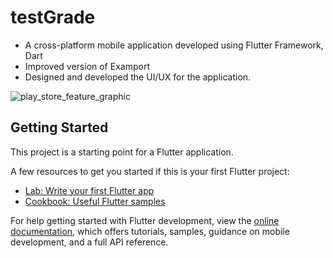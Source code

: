 # testGrade

- A cross-platform mobile application developed using Flutter Framework, Dart
- Improved version of Examport
- Designed and developed the UI/UX for the application.


![play_store_feature_graphic](https://user-images.githubusercontent.com/87913082/216921100-f7b7c7da-cf7d-425a-9c35-761a5cd535af.png)


## Getting Started

This project is a starting point for a Flutter application.

A few resources to get you started if this is your first Flutter project:

- [Lab: Write your first Flutter app](https://docs.flutter.dev/get-started/codelab)
- [Cookbook: Useful Flutter samples](https://docs.flutter.dev/cookbook)

For help getting started with Flutter development, view the
[online documentation](https://docs.flutter.dev/), which offers tutorials,
samples, guidance on mobile development, and a full API reference.
